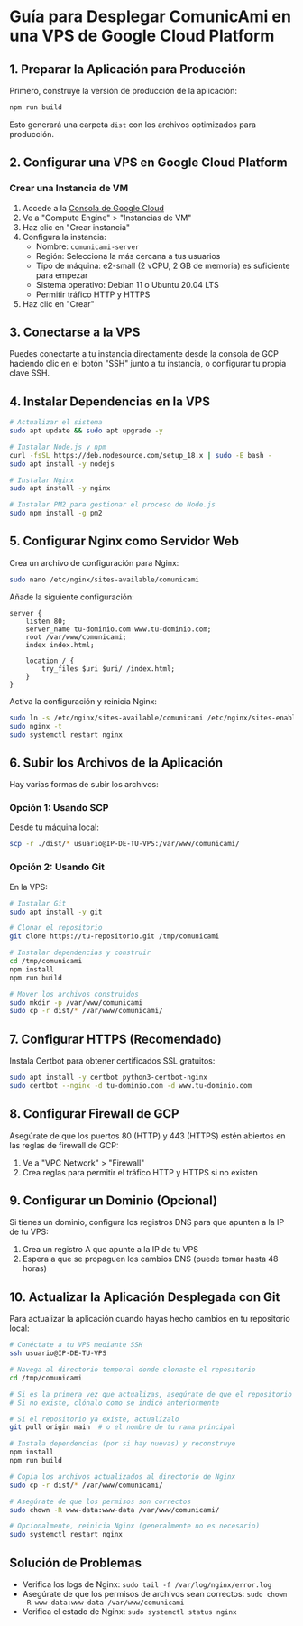 # Guía para Desplegar ComunicAmi en una VPS de Google Cloud Platform

## 1. Preparar la Aplicación para Producción

Primero, construye la versión de producción de la aplicación:

```bash
npm run build
```

Esto generará una carpeta `dist` con los archivos optimizados para producción.

## 2. Configurar una VPS en Google Cloud Platform

### Crear una Instancia de VM

1. Accede a la [Consola de Google Cloud](https://console.cloud.google.com/)
2. Ve a "Compute Engine" > "Instancias de VM"
3. Haz clic en "Crear instancia"
4. Configura la instancia:
   - Nombre: `comunicami-server`
   - Región: Selecciona la más cercana a tus usuarios
   - Tipo de máquina: e2-small (2 vCPU, 2 GB de memoria) es suficiente para empezar
   - Sistema operativo: Debian 11 o Ubuntu 20.04 LTS
   - Permitir tráfico HTTP y HTTPS
5. Haz clic en "Crear"

## 3. Conectarse a la VPS

Puedes conectarte a tu instancia directamente desde la consola de GCP haciendo clic en el botón "SSH" junto a tu instancia, o configurar tu propia clave SSH.

## 4. Instalar Dependencias en la VPS

```bash
# Actualizar el sistema
sudo apt update && sudo apt upgrade -y

# Instalar Node.js y npm
curl -fsSL https://deb.nodesource.com/setup_18.x | sudo -E bash -
sudo apt install -y nodejs

# Instalar Nginx
sudo apt install -y nginx

# Instalar PM2 para gestionar el proceso de Node.js
sudo npm install -g pm2
```

## 5. Configurar Nginx como Servidor Web

Crea un archivo de configuración para Nginx:

```bash
sudo nano /etc/nginx/sites-available/comunicami
```

Añade la siguiente configuración:

```nginx
server {
    listen 80;
    server_name tu-dominio.com www.tu-dominio.com;
    root /var/www/comunicami;
    index index.html;

    location / {
        try_files $uri $uri/ /index.html;
    }
}
```

Activa la configuración y reinicia Nginx:

```bash
sudo ln -s /etc/nginx/sites-available/comunicami /etc/nginx/sites-enabled/
sudo nginx -t
sudo systemctl restart nginx
```

## 6. Subir los Archivos de la Aplicación

Hay varias formas de subir los archivos:

### Opción 1: Usando SCP

Desde tu máquina local:

```bash
scp -r ./dist/* usuario@IP-DE-TU-VPS:/var/www/comunicami/
```

### Opción 2: Usando Git

En la VPS:

```bash
# Instalar Git
sudo apt install -y git

# Clonar el repositorio
git clone https://tu-repositorio.git /tmp/comunicami

# Instalar dependencias y construir
cd /tmp/comunicami
npm install
npm run build

# Mover los archivos construidos
sudo mkdir -p /var/www/comunicami
sudo cp -r dist/* /var/www/comunicami/
```

## 7. Configurar HTTPS (Recomendado)

Instala Certbot para obtener certificados SSL gratuitos:

```bash
sudo apt install -y certbot python3-certbot-nginx
sudo certbot --nginx -d tu-dominio.com -d www.tu-dominio.com
```

## 8. Configurar Firewall de GCP

Asegúrate de que los puertos 80 (HTTP) y 443 (HTTPS) estén abiertos en las reglas de firewall de GCP:

1. Ve a "VPC Network" > "Firewall"
2. Crea reglas para permitir el tráfico HTTP y HTTPS si no existen

## 9. Configurar un Dominio (Opcional)

Si tienes un dominio, configura los registros DNS para que apunten a la IP de tu VPS:

1. Crea un registro A que apunte a la IP de tu VPS
2. Espera a que se propaguen los cambios DNS (puede tomar hasta 48 horas)

## 10. Actualizar la Aplicación Desplegada con Git

Para actualizar la aplicación cuando hayas hecho cambios en tu repositorio local:

```bash
# Conéctate a tu VPS mediante SSH
ssh usuario@IP-DE-TU-VPS

# Navega al directorio temporal donde clonaste el repositorio
cd /tmp/comunicami

# Si es la primera vez que actualizas, asegúrate de que el repositorio existe
# Si no existe, clónalo como se indicó anteriormente

# Si el repositorio ya existe, actualízalo
git pull origin main  # o el nombre de tu rama principal

# Instala dependencias (por si hay nuevas) y reconstruye
npm install
npm run build

# Copia los archivos actualizados al directorio de Nginx
sudo cp -r dist/* /var/www/comunicami/

# Asegúrate de que los permisos son correctos
sudo chown -R www-data:www-data /var/www/comunicami/

# Opcionalmente, reinicia Nginx (generalmente no es necesario)
sudo systemctl restart nginx
```

## Solución de Problemas

- Verifica los logs de Nginx: `sudo tail -f /var/log/nginx/error.log`
- Asegúrate de que los permisos de archivos sean correctos: `sudo chown -R www-data:www-data /var/www/comunicami`
- Verifica el estado de Nginx: `sudo systemctl status nginx`
